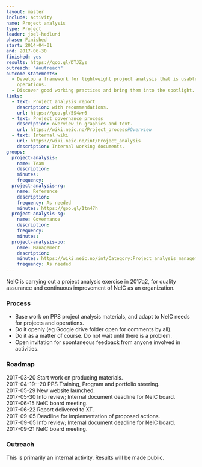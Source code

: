 ```yaml
---
layout: master
include: activity
name: Project analysis
type: Project
leader: joel-hedlund
phase: Finished
start: 2014-04-01
end: 2017-06-30
finished: yes
results: https://goo.gl/DTJZyz
outreach: "#outreach"
outcome-statements:
  - Develop a framework for lightweight project analysis that is usable also for
    operations.
  - Discover good working practices and bring them into the spotlight.
links:
  - text: Project analysis report
    description: with recommendations.
    url: https://goo.gl/5S4wr6
  - text: Project governance process
    description: overview in graphics and text.
    url: https://wiki.neic.no/Project_process#Overview
  - text: Internal wiki
    url: https://wiki.neic.no/int/Project_analysis
    description: Internal working documents.
groups:
  project-analysis:
    name: Team
    description:
    minutes:
    frequency:
  project-analysis-rg:
    name: Reference
    description:
    frequency: As needed
    minutes: https://goo.gl/1tn47h
  project-analysis-sg:
    name: Governance
    description:
    frequency:
    minutes:
  project-analysis-po:
    name: Management
    description:
    minutes: https://wiki.neic.no/int/Category:Project_analysis_management_meetings_2017
    frequency: As needed
---
```

NeIC is carrying out a project analysis exercise in 2017q2, for quality
assurance and continuous improvement of NeIC as an organization.

### Process
* Base work on PPS project analysis materials, and adapt to NeIC needs for
  projects and operations.
* Do it openly (eg Google drive folder open for comments by all).
* Do it as a matter of course. Do not wait until there is a problem.
* Open invitation for spontaneous feedback from anyone involved in activities.

### Roadmap
2017-03-20  Start work on producing materials.  
2017-04-19--20  PPS Training, Program and portfolio steering.  
2017-05-29  New website launched.  
2017-05-30  Info review; Internal document deadline for NeIC board.  
2017-06-15  NeIC board meeting.  
2017-06-22  Report delivered to XT.  
2017-09-05  Deadline for implementation of proposed actions.  
2017-09-05  Info review; Internal document deadline for NeIC board.  
2017-09-21  NeIC board meeting.

### Outreach
This is primarily an internal activity. Results will be made public.

